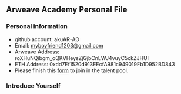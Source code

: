 ## Arweave Academy Personal File

### Personal information

- github account: akuAR-AO
- Email: myboyfriend1203@gmail.com
- Arweave Address: roXHuNQibgm_oQKVHeysZjGjbCnLWJ4vuyC5ckZJHUI
- ETH Address: 0xdd7Ef1520d913EEcfA981c949019Fb1D952BD843
- Please finish this [form](https://docs.google.com/forms/d/e/1FAIpQLSfWA5fIIcBgmRppm3jNz5vmf9Mai_QMVil-2pO4r7YKn_Zhtw/viewform?usp=sf_link) to join in the talent pool.

### Introduce Yourself
